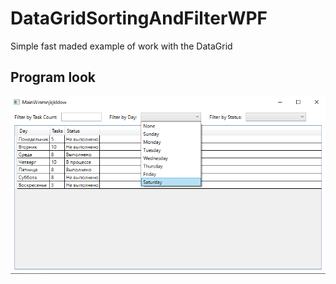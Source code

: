 # DataGridSortingAndFilterWPF

Simple fast maded example of work with the DataGrid

## Program look

![Image alt](https://github.com/ClassZak/DataGridSortingAndFilterWPF/blob/master/Screen.png)
